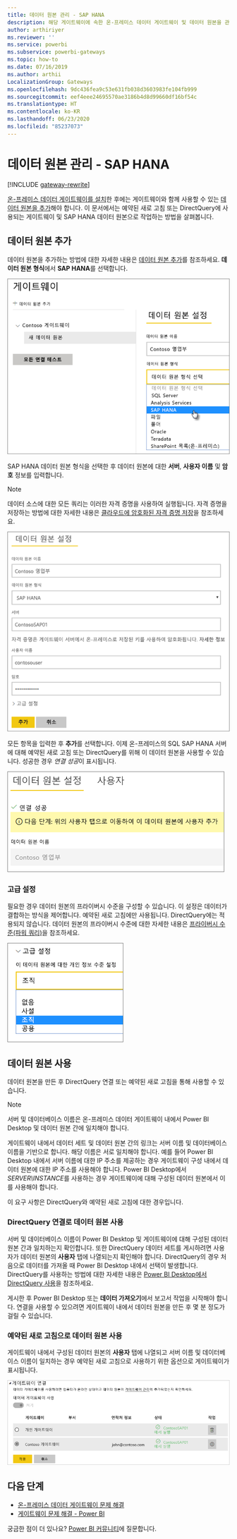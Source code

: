 ```yaml
---
title: 데이터 원본 관리 - SAP HANA
description: 해당 게이트웨이에 속한 온-프레미스 데이터 게이트웨이 및 데이터 원본을 관리하는 방법입니다. 이 문서는 SAP HANA 관련이 있습니다.
author: arthiriyer
ms.reviewer: ''
ms.service: powerbi
ms.subservice: powerbi-gateways
ms.topic: how-to
ms.date: 07/16/2019
ms.author: arthii
LocalizationGroup: Gateways
ms.openlocfilehash: 9dc436fea9c53e631fb038d3603983fe104fb999
ms.sourcegitcommit: eef4eee24695570ae3186b4d8d99660df16bf54c
ms.translationtype: HT
ms.contentlocale: ko-KR
ms.lasthandoff: 06/23/2020
ms.locfileid: "85237073"
---
```

# <a name="manage-your-data-source---sap-hana"></a>데이터 원본 관리 - SAP HANA

[!INCLUDE [gateway-rewrite](../includes/gateway-rewrite.md)]

[온-프레미스 데이터 게이트웨이를 설치](/data-integration/gateway/service-gateway-install)한 후에는 게이트웨이와 함께 사용할 수 있는 [데이터 원본을 추가](service-gateway-data-sources.md#add-a-data-source)해야 합니다. 이 문서에서는 예약된 새로 고침 또는 DirectQuery에 사용되는 게이트웨이 및 SAP HANA 데이터 원본으로 작업하는 방법을 살펴봅니다.

## <a name="add-a-data-source"></a>데이터 원본 추가

데이터 원본을 추가하는 방법에 대한 자세한 내용은 [데이터 원본 추가](service-gateway-data-sources.md#add-a-data-source)를 참조하세요. **데이터 원본 형식**에서 **SAP HANA**를 선택합니다.

![SAP HANA 데이터 원본 추가](media/service-gateway-enterprise-manage-sap/datasourcesettings2-sap.png)

SAP HANA 데이터 원본 형식을 선택한 후 데이터 원본에 대한 **서버**, **사용자 이름** 및 **암호** 정보를 입력합니다.

> [!NOTE]
> 데이터 소스에 대한 모든 쿼리는 이러한 자격 증명을 사용하여 실행됩니다. 자격 증명을 저장하는 방법에 대한 자세한 내용은 [클라우드에 암호화된 자격 증명 저장](service-gateway-data-sources.md#store-encrypted-credentials-in-the-cloud)을 참조하세요.

![데이터 원본 설정 입력](media/service-gateway-enterprise-manage-sap/datasourcesettings3-sap.png)

모든 항목을 입력한 후 **추가**를 선택합니다. 이제 온-프레미스의 SQL SAP HANA 서버에 대해 예약된 새로 고침 또는 DirectQuery를 위해 이 데이터 원본을 사용할 수 있습니다. 성공한 경우 *연결 성공*이 표시됩니다.

![연결 상태 표시](media/service-gateway-enterprise-manage-sap/datasourcesettings4.png)

### <a name="advanced-settings"></a>고급 설정

필요한 경우 데이터 원본의 프라이버시 수준을 구성할 수 있습니다. 이 설정은 데이터가 결합하는 방식을 제어합니다. 예약된 새로 고침에만 사용됩니다. DirectQuery에는 적용되지 않습니다. 데이터 원본의 프라이버시 수준에 대한 자세한 내용은 [프라이버시 수준(파워 쿼리)](https://support.office.com/article/Privacy-levels-Power-Query-CC3EDE4D-359E-4B28-BC72-9BEE7900B540)을 참조하세요.

![프라이버시 수준 설정](media/service-gateway-enterprise-manage-sap/datasourcesettings9.png)

## <a name="use-the-data-source"></a>데이터 원본 사용

데이터 원본을 만든 후 DirectQuery 연결 또는 예약된 새로 고침을 통해 사용할 수 있습니다.

> [!NOTE]
> 서버 및 데이터베이스 이름은 온-프레미스 데이터 게이트웨이 내에서 Power BI Desktop 및 데이터 원본 간에 일치해야 합니다.

게이트웨이 내에서 데이터 세트 및 데이터 원본 간의 링크는 서버 이름 및 데이터베이스 이름을 기반으로 합니다. 해당 이름은 서로 일치해야 합니다. 예를 들어 Power BI Desktop 내에서 서버 이름에 대한 IP 주소를 제공하는 경우 게이트웨이 구성 내에서 데이터 원본에 대한 IP 주소를 사용해야 합니다. Power BI Desktop에서 *SERVER\INSTANCE*를 사용하는 경우 게이트웨이에 대해 구성된 데이터 원본에서 이를 사용해야 합니다.

이 요구 사항은 DirectQuery와 예약된 새로 고침에 대한 경우입니다.

### <a name="use-the-data-source-with-directquery-connections"></a>DirectQuery 연결로 데이터 원본 사용

서버 및 데이터베이스 이름이 Power BI Desktop 및 게이트웨이에 대해 구성된 데이터 원본 간과 일치하는지 확인합니다. 또한 DirectQuery 데이터 세트를 게시하려면 사용자가 데이터 원본의 **사용자** 탭에 나열되는지 확인해야 합니다. DirectQuery의 경우 처음으로 데이터를 가져올 때 Power BI Desktop 내에서 선택이 발생합니다. DirectQuery를 사용하는 방법에 대한 자세한 내용은 [Power BI Desktop에서 DirectQuery 사용](desktop-use-directquery.md)을 참조하세요.

게시한 후 Power BI Desktop 또는 **데이터 가져오기**에서 보고서 작업을 시작해야 합니다. 연결을 사용할 수 있으려면 게이트웨이 내에서 데이터 원본을 만든 후 몇 분 정도가 걸릴 수 있습니다.

### <a name="use-the-data-source-with-scheduled-refresh"></a>예약된 새로 고침으로 데이터 원본 사용

게이트웨이 내에서 구성된 데이터 원본의 **사용자** 탭에 나열되고 서버 이름 및 데이터베이스 이름이 일치하는 경우 예약된 새로 고침으로 사용하기 위한 옵션으로 게이트웨이가 표시됩니다.

![사용자 표시](media/service-gateway-enterprise-manage-sap/powerbi-gateway-enterprise-schedule-refresh.png)

## <a name="next-steps"></a>다음 단계

* [온-프레미스 데이터 게이트웨이 문제 해결](/data-integration/gateway/service-gateway-tshoot)
* [게이트웨이 문제 해결 - Power BI](service-gateway-onprem-tshoot.md) 

궁금한 점이 더 있나요? [Power BI 커뮤니티](https://community.powerbi.com/)에 질문합니다.
